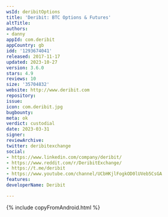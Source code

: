 ```yaml
---
wsId: deribitOptions
title: 'Deribit: BTC Options & Futures'
altTitle: 
authors:
- danny
appId: com.deribit
appCountry: gb
idd: '1293674041'
released: 2017-11-17
updated: 2023-10-27
version: 3.6.0
stars: 4.9
reviews: 10
size: '35704832'
website: http://www.deribit.com
repository: 
issue: 
icon: com.deribit.jpg
bugbounty: 
meta: ok
verdict: custodial
date: 2023-03-31
signer: 
reviewArchive: 
twitter: deribitexchange
social:
- https://www.linkedin.com/company/deribit/
- https://www.reddit.com/r/DeribitExchange/
- https://t.me/deribit
- https://www.youtube.com/channel/UCbHKjlFogkOD0lUVeb5CsGA
features: 
developerName: Deribit

---
```


{% include copyFromAndroid.html %}